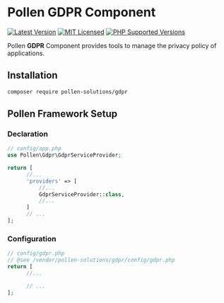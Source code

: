 # Pollen GDPR Component

[![Latest Version](https://img.shields.io/badge/release-1.0.0-blue?style=for-the-badge)](https://www.presstify.com/pollen-solutions/gdpr/)
[![MIT Licensed](https://img.shields.io/badge/license-MIT-green?style=for-the-badge)](LICENSE.md)
[![PHP Supported Versions](https://img.shields.io/badge/PHP->=7.4-8892BF?style=for-the-badge&logo=php)](https://www.php.net/supported-versions.php)

Pollen **GDPR** Component provides tools to manage the privacy policy of applications.

## Installation

```bash
composer require pollen-solutions/gdpr
```

## Pollen Framework Setup

### Declaration

```php
// config/app.php
use Pollen\Gdpr\GdprServiceProvider;

return [
      //...
      'providers' => [
          //...
          GdprServiceProvider::class,
          //...
      ]
      // ...
];
```

### Configuration

```php
// config/gdpr.php
// @see /vendor/pollen-solutions/gdpr/config/gdpr.php
return [
      //...

      // ...
];
```
